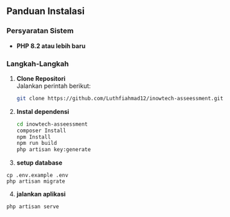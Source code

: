 ## Panduan Instalasi

### Persyaratan Sistem

-   **PHP 8.2 atau lebih baru**

### Langkah-Langkah

1. **Clone Repositori**  
   Jalankan perintah berikut:

    ```bash
    git clone https://github.com/Luthfiahmad12/inowtech-asseessment.git

    ```

2. **Instal dependensi**

    ```bash
    cd inowtech-asseessment
    composer Install
    npm Install
    npm run build
    php artisan key:generate

    ```

3. **setup database**

```base
cp .env.example .env
php artisan migrate
```

4. **jalankan aplikasi**

```bash
php artisan serve




```
